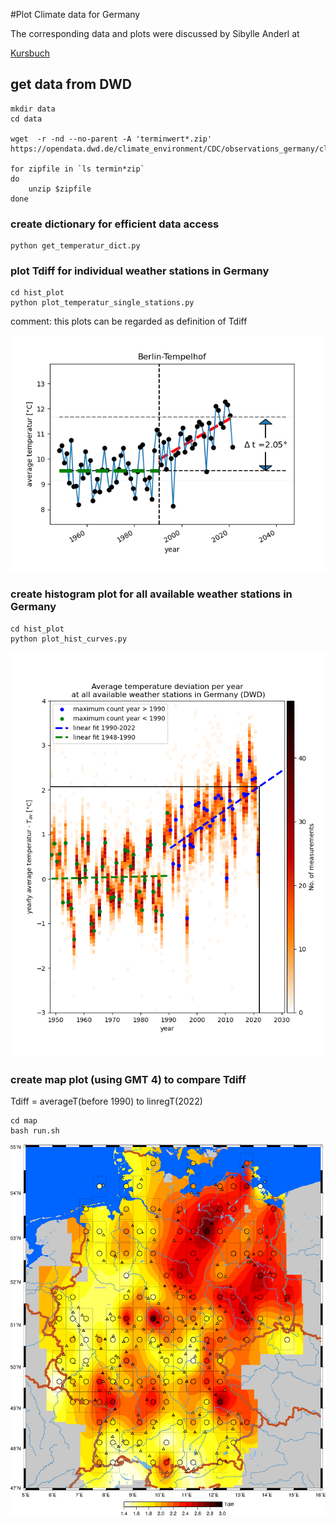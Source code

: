 #Plot Climate data for Germany



The corresponding data and plots were discussed by Sibylle Anderl at

[Kursbuch](https://kursbuch.online/montagsblock-180/)




## get data from DWD 

    mkdir data
    cd data

    wget  -r -nd --no-parent -A 'terminwert*.zip' https://opendata.dwd.de/climate_environment/CDC/observations_germany/climate/subdaily/air_temperature/historical/

    for zipfile in `ls termin*zip` 
    do 
        unzip $zipfile
    done

### create dictionary for efficient data access

    python get_temperatur_dict.py

### plot Tdiff for individual weather stations in  Germany

    cd hist_plot
    python plot_temperatur_single_stations.py

comment: this plots can be regarded as definition of Tdiff


<img src="hist_plot/temperatur_Berlin-Tempelhof.png" width="512"/>


### create histogram plot for all available weather stations in Germany

    cd hist_plot
    python plot_hist_curves.py

<img src="hist_plot/temperatur_all_wetterstations.png" width="512"/>

### create map plot (using GMT 4) to compare Tdiff 

Tdiff = averageT(before 1990) to linregT(2022)

    cd map
    bash run.sh

<img src="map/Tdiff_map.png" width="512"/>

